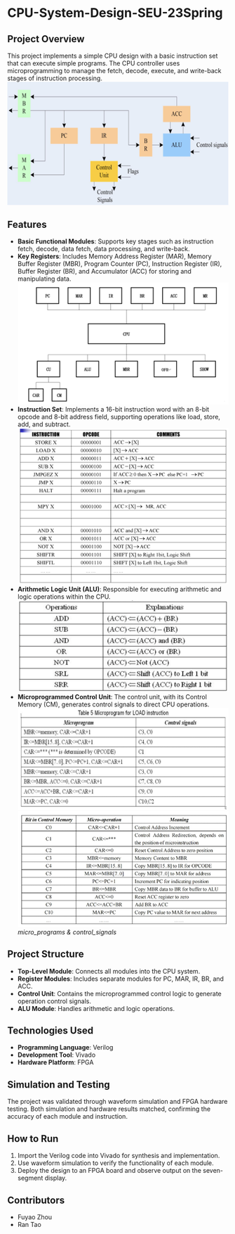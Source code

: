 # CPU-System-Design-SEU-23Spring

## Project Overview
This project implements a simple CPU design with a basic instruction set that can execute simple programs. The CPU controller uses microprogramming to manage the fetch, decode, execute, and write-back stages of instruction processing.
![CPU Diagram](images/cpu_diagram.png)

## Features
- **Basic Functional Modules**: Supports key stages such as instruction fetch, decode, data fetch, data processing, and write-back.
- **Key Registers**: Includes Memory Address Register (MAR), Memory Buffer Register (MBR), Program Counter (PC), Instruction Register (IR), Buffer Register (BR), and Accumulator (ACC) for storing and manipulating data.
![structure Diagram](images/structure.png)
- **Instruction Set**: Implements a 16-bit instruction word with an 8-bit opcode and 8-bit address field, supporting operations like load, store, add, and subtract.
![insturction_set Diagram](images/insturction_set.png)
- **Arithmetic Logic Unit (ALU)**: Responsible for executing arithmetic and logic operations within the CPU.
![ALU Diagram](images/alu.png)
- **Microprogrammed Control Unit**: The control unit, with its Control Memory (CM), generates control signals to direct CPU operations.
![micro_programs Diagram](images/micro_programs.png)
![control_signals Diagram](images/control_signals.png)
*micro_programs & control_signals*

## Project Structure
- **Top-Level Module**: Connects all modules into the CPU system.
- **Register Modules**: Includes separate modules for PC, MAR, IR, BR, and ACC.
- **Control Unit**: Contains the microprogrammed control logic to generate operation control signals.
- **ALU Module**: Handles arithmetic and logic operations.

## Technologies Used
- **Programming Language**: Verilog
- **Development Tool**: Vivado
- **Hardware Platform**: FPGA

## Simulation and Testing
The project was validated through waveform simulation and FPGA hardware testing. Both simulation and hardware results matched, confirming the accuracy of each module and instruction.

## How to Run
1. Import the Verilog code into Vivado for synthesis and implementation.
2. Use waveform simulation to verify the functionality of each module.
3. Deploy the design to an FPGA board and observe output on the seven-segment display.

## Contributors
- Fuyao Zhou
- Ran Tao
